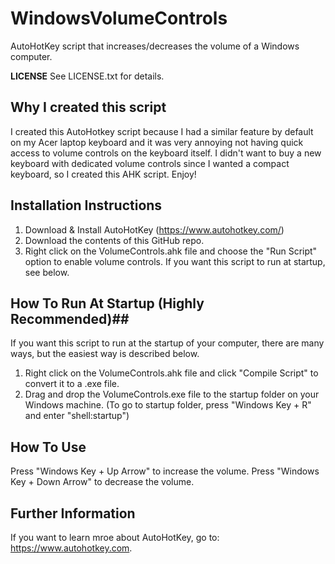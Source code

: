 # WindowsVolumeControls
AutoHotKey script that increases/decreases the volume of a Windows computer.

**LICENSE**
See LICENSE.txt for details.

## Why I created this script ##
I created this AutoHotkey script because I had a similar feature by default on my Acer laptop keyboard and it was very annoying not having quick access to volume controls on the keyboard itself. I didn't want to buy a new keyboard with dedicated volume controls since I wanted a compact keyboard, so I created this AHK script. Enjoy!

## Installation Instructions ##
1. Download & Install AutoHotKey (https://www.autohotkey.com/)
2. Download the contents of this GitHub repo.
3. Right click on the VolumeControls.ahk file and choose the "Run Script" option to enable volume controls.
If you want this script to run at startup, see below.

## How To Run At Startup (Highly Recommended)##
If you want this script to run at the startup of your computer, there are many ways, but the easiest way is described below.
1. Right click on the VolumeControls.ahk file and click "Compile Script" to convert it to a .exe file.
2. Drag and drop the VolumeControls.exe file to the startup folder on your Windows machine.
(To go to startup folder, press "Windows Key + R" and enter "shell:startup")

## How To Use ##
Press "Windows Key + Up Arrow" to increase the volume.
Press "Windows Key + Down Arrow" to decrease the volume.

## Further Information ##
If you want to learn mroe about AutoHotKey, go to: https://www.autohotkey.com.
